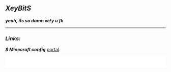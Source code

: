## ***XeyBitS***
***yeah, its so damn xe!y u fk***

----

### ***Links:*** <br>
***$ Minecraft config*** [portal](minecraft/MINECRAFT.md).

<div>
  <img width="max" src="assets/flow.svg">
</div>
